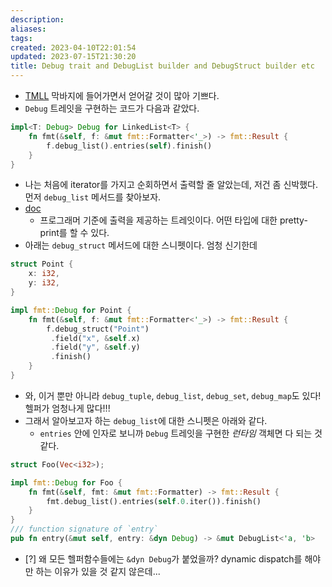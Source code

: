```yaml
---
description:
aliases: 
tags: 
created: 2023-04-10T22:01:54
updated: 2023-07-15T21:30:20
title: Debug trait and DebugList builder and DebugStruct builder etc
---
```

- [TMLL](https://rust-unofficial.github.io/too-many-lists/sixth-random-bits.html) 막바지에 들어가면서 얻어갈 것이 많아 기쁘다.
- `Debug` 트레잇을 구현하는 코드가 다음과 같았다.

```rust
impl<T: Debug> Debug for LinkedList<T> {
    fn fmt(&self, f: &mut fmt::Formatter<'_>) -> fmt::Result {
        f.debug_list().entries(self).finish()
    }
}
```

- 나는 처음에 iterator를 가지고 순회하면서 출력할 줄 알았는데, 저건 좀 신박했다. 먼저 `debug_list` 메서드를 찾아보자.
- [doc](https://doc.rust-lang.org/std/fmt/trait.Debug.html)
	- 프로그래머 기준에 출력을 제공하는 트레잇이다. 어떤 타입에 대한 pretty-print를 할 수 있다.
- 아래는 `debug_struct` 메서드에 대한 스니펫이다. 엄청 신기한데

```rust
struct Point {
    x: i32,
    y: i32,
}

impl fmt::Debug for Point {
    fn fmt(&self, f: &mut fmt::Formatter<'_>) -> fmt::Result {
        f.debug_struct("Point")
         .field("x", &self.x)
         .field("y", &self.y)
         .finish()
    }
}
```

- 와, 이거 뿐만 아니라 `debug_tuple`, `debug_list`, `debug_set`, `debug_map`도 있다! 헬퍼가 엄청나게 많다!!!
- 그래서 알아보고자 하는 `debug_list`에 대한 스니펫은 아래와 같다. 
	- `entries` 안에 인자로 보니까 `Debug` 트레잇을 구현한 *런타임* 객체면 다 되는 것 같다.

```rust
struct Foo(Vec<i32>);

impl fmt::Debug for Foo {
    fn fmt(&self, fmt: &mut fmt::Formatter) -> fmt::Result {
        fmt.debug_list().entries(self.0.iter()).finish()
    }
}
/// function signature of `entry`
pub fn entry(&mut self, entry: &dyn Debug) -> &mut DebugList<'a, 'b>
```

- [?] 왜 모든 헬퍼함수들에는 `&dyn Debug`가 붙었을까? dynamic dispatch를 해야만 하는 이유가 있을 것 같지 않은데...
